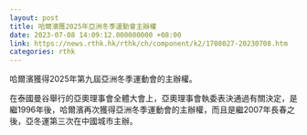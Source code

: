```yaml
---
layout: post
title: 哈爾濱獲2025年亞洲冬季運動會主辦權
date: 2023-07-08 14:09:12.000000000 +08:00
link: https://news.rthk.hk/rthk/ch/component/k2/1708027-20230708.htm
categories: rthk
---
```


哈爾濱獲得2025年第九屆亞洲冬季運動會的主辦權。

在泰國曼谷舉行的亞奧理事會全體大會上，亞奧理事會執委表決通過有關決定，是繼1996年後，哈爾濱再次獲得亞洲冬季運動會的主辦權，而且是繼2007年長春之後，亞冬運第三次在中國城市主辦。
